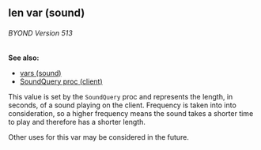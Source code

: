 ## len var (sound) 
###### BYOND Version 513
**See also:**
*   [vars (sound)](/sound/var)
*   [SoundQuery proc (client)](/client/proc/SoundQuery)


This value is set by the `SoundQuery` proc and represents the
length, in seconds, of a sound playing on the client. Frequency is taken
into into consideration, so a higher frequency means the sound takes a
shorter time to play and therefore has a shorter length. 

Other
uses for this var may be considered in the future.